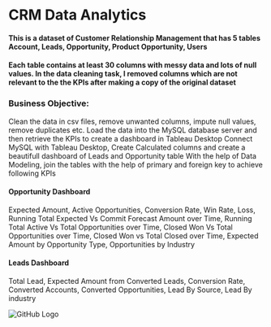 # CRM Data Analytics

#### This is a dataset of Customer Relationship Management that has 5 tables Account, Leads, Opportunity, Product Opportunity, Users
#### Each table contains at least 30 columns with messy data and lots of null values. In the data cleaning task, I removed columns which are not relevant to the the KPIs after making a copy of the original dataset

### Business Objective:
Clean the data in csv files, remove unwanted columns, impute null values, remove duplicates etc.
Load the data into the MySQL database server and then retrieve the KPIs to create a dashboard in Tableau Desktop
Connect MySQL with Tableau Desktop, Create Calculated columns and create a beautifull dashboard of Leads and Opportunity table
With the help of Data Modeling, join the tables with the help of primary and foreign key to achieve following KPIs
#### Opportunity Dashboard
 Expected Amount, Active Opportunities, Conversion Rate, Win Rate, Loss, Running Total Expected Vs Commit Forecast Amount over Time, Running Total Active Vs Total Opportunities over Time, Closed Won Vs Total Opportunities over Time, Closed Won vs Total Closed over Time, Expected Amount by Opportunity Type, Opportunities by Industry

#### Leads Dashboard
 Total Lead, Expected Amount from Converted Leads, Conversion Rate, Converted Accounts, Converted Opportunities, Lead By Source, Lead By industry

 ![GitHub Logo]()



